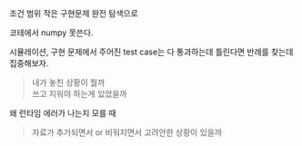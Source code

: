 조건 범위 작은 구현문제 완전 탐색으로  

코테에서 numpy 못쓴다.  

시뮬레이션, 구현 문제에서 주어진 test case는 다 통과하는데 틀린다면 반례를 찾는데 집중해보자.  

>내가 놓친 상황이 뭘까  
쓰고 지워야 하는게 있었을까  

왜 런타임 에러가 나는지 모를 때  
>자료가 추가되면서 or 비워지면서 고려안한 상황이 있을까
